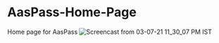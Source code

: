 # AasPass-Home-Page
Home page for AasPass
![Screencast from 03-07-21 11_30_07 PM IST](https://user-images.githubusercontent.com/55712612/124363087-ced07c00-dc56-11eb-979b-b9eccfb65abb.gif)
